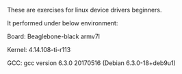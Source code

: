 These are exercises for linux device drivers beginners.

It performed under below environment:

Board: Beaglebone-black armv7l

Kernel: 4.14.108-ti-r113

GCC: gcc version 6.3.0 20170516 (Debian 6.3.0-18+deb9u1)
